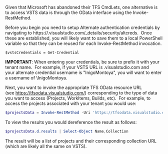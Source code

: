 

Given that Microsoft has abandoned their TFS CmdLets, one alternative is to access VSTS data is through the OData interface using the Invoke-RestMethod.

Before you begin you need to setup Alternate authentication credentials by navigating to https://<yourtenant>.visualstudio.com/_details/security/altcreds.  Once these are established, you will likely want to save them to a local PowerShell variable so that they can be reused for each Invoke-RestMethod invocation.

```
$vstsCredentials = Get-Credential
```

**IMPORTANT**: When entering your credentials, be sure to prefix it with your tenant name.  For example, if your VSTS URL is <domain>.visualstudio.com and your alternate credential username is "InigoMontoya", you will want to enter a username of <domain>\\InigoMontoya.

Next, you want to invoke the appropriate TFS OData resource URL (see https://tfsodata.visualstudio.com/) corresponding to the type of data you want to access (Projects, WorkItems, Builds, etc).  For example, to access the projects associated with your tenant you would use:

```powershell
$projectsData = Invoke-RestMethod -Uri 'https://tfsodata.visualstudio.com/DefaultCollection/Projects?$format=json' -Credential $vstsCredentials
```

To view the results you would dereference the result as follows:

```powershell
$projectsData.d.results | Select-Object Name,Collection
```

The result will be a list of projects and their corresponding collection URL (which are likely all the same on VSTS).
